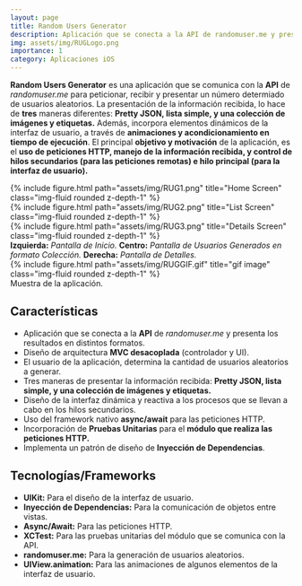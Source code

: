 ```yaml
---
layout: page
title: Random Users Generator
description: Aplicación que se conecta a la API de randomuser.me y presenta los resultados en distintos formatos.
img: assets/img/RUGLogo.png
importance: 1
category: Aplicaciones iOS
---
```


**Random Users Generator** es una aplicación que se comunica con la **API** de *randomuser.me* para peticionar, recibir y presentar un número determiado de usuarios aleatorios. La presentación de la información recibida, lo hace de **tres** maneras diferentes: **Pretty JSON, lista simple, y una colección de imágenes y etiquetas.** Además, incorpora elementos dinámicos de la interfaz de usuario, a través de **animaciones y acondicionamiento en tiempo de ejecución**. El principal **objetivo y motivación** de la aplicación, es el **uso de peticiones HTTP, manejo de la información recibida, y control de hilos secundarios (para las peticiones remotas) e hilo principal (para la interfaz de usuario).**


<div class="row">
    <div class="col-sm mt-3 mt-md-0">
        {% include figure.html path="assets/img/RUG1.png" title="Home Screen" class="img-fluid rounded z-depth-1" %}
    </div>
    <div class="col-sm mt-3 mt-md-0">
        {% include figure.html path="assets/img/RUG2.png" title="List Screen" class="img-fluid rounded z-depth-1" %}
    </div>
    <div class="col-sm mt-3 mt-md-0">
        {% include figure.html path="assets/img/RUG3.png" title="Details Screen" class="img-fluid rounded z-depth-1" %}
    </div>
</div>
<div class="caption">
    <b>Izquierda:</b> <i>Pantalla de Inicio.</i>
    <b>Centro:</b> <i>Pantalla de Usuarios Generados en formato Colección.</i>
    <b>Derecha:</b> <i>Pantalla de Detalles.</i>
</div>
<div class="row">
    <div class="col-sm mt-3 mt-md-0">
        {% include figure.html path="assets/img/RUGGIF.gif" title="gif image" class="img-fluid rounded z-depth-1" %}
    </div>
</div>
<div class="caption">
    Muestra de la aplicación.
</div>

## Características

- Aplicación que se conecta a la **API** de *randomuser.me* y presenta los resultados en distintos formatos.
- Diseño de arquitectura **MVC desacoplada** (controlador y UI).
- El usuario de la aplicación, determina la cantidad de usuarios aleatorios a generar.
- Tres maneras de presentar la información recibida: **Pretty JSON, lista simple, y una colección de imágenes y etiquetas.**
- Diseño de la interfaz dinámica y reactiva a los procesos que se llevan a cabo en los hilos secundarios.
- Uso del framework nativo **async/await** para las peticiones HTTP.
- Incorporación de **Pruebas Unitarias** para el **módulo que realiza las peticiones HTTP.**
- Implementa un patrón de diseño de **Inyección de Dependencias**.

## Tecnologías/Frameworks

- **UIKit:** Para el diseño de la interfaz de usuario.
- **Inyección de Dependencias:** Para la comunicación de objetos entre vistas.
- **Async/Await:** Para las peticiones HTTP.
- **XCTest:** Para las pruebas unitarias del módulo que se comunica con la API.
- **randomuser.me:** Para la generación de usuarios aleatorios.
- **UIView.animation:** Para las animaciones de algunos elementos de la interfaz de usuario.
